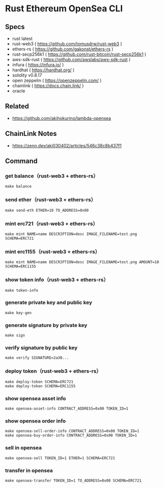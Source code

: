 # Rust Ethereum OpenSea CLI

## Specs

- rust latest
- rust-web3 ( https://github.com/tomusdrw/rust-web3 )
- ethers-rs ( https://github.com/gakonst/ethers-rs )
- rust-secp256k1 ( https://github.com/rust-bitcoin/rust-secp256k1 )
- aws-sdk-rust ( https://github.com/awslabs/aws-sdk-rust )
- infura ( https://infura.io/ )
- hardhat ( https://hardhat.org/ )
- solidity v0.8.17
- open zeppelin ( https://openzeppelin.com/ )
- chainlink ( https://docs.chain.link/ )
- oracle

## Related

- https://github.com/akihokurino/lambda-opensea

## ChainLink Notes

- https://zenn.dev/aki030402/articles/546c38c8b437f1

## Command

### get balance（rust-web3 + ethers-rs）

```
make balance
```

### send ether（rust-web3 + ethers-rs）

```
make send-eth ETHER=10 TO_ADDRESS=0x00
```

### mint erc721（rust-web3 + ethers-rs）

```
make mint NAME=name DESCRIPTION=desc IMAGE_FILENAME=test.png SCHEMA=ERC721
```

### mint erc1155（rust-web3 + ethers-rs）

```
make mint NAME=name DESCRIPTION=desc IMAGE_FILENAME=test.png AMOUNT=10 SCHEMA=ERC1155
```

### show token info（rust-web3 + ethers-rs）

```
make token-info
```

### generate private key and public key

```
make key-gen
```

### generate signature by private key

```
make sign
```

### verify signature by public key

```
make verify SIGNATURE=2a30...
```

### deploy token（rust-web3 + ethers-rs）

```
make deploy-token SCHEMA=ERC721
make deploy-token SCHEMA=ERC1155
```

### show opensea asset info

```
make opensea-asset-info CONTRACT_ADDRESS=0x00 TOKEN_ID=1
```

### show opensea order info

```
make opensea-sell-order-info CONTRACT_ADDRESS=0x00 TOKEN_ID=1
make opensea-buy-order-info CONTRACT_ADDRESS=0x00 TOKEN_ID=1
```

### sell in opensea

```
make opensea-sell TOKEN_ID=1 ETHER=1 SCHEMA=ERC721
```

### transfer in opensea

```
make opensea-transfer TOKEN_ID=1 TO_ADDRESS=0x00 SCHEMA=ERC721
```

